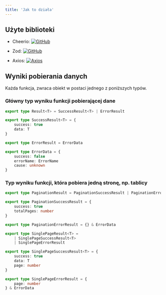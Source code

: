 ```yaml
---
title: 'Jak to działa'
---
```

## Użyte biblioteki

-   Cheerio:
    [![GitHub](https://img.shields.io/github/stars/cheeriojs/cheerio.svg?style=social)](https://github.com/cheeriojs/cheerio)

-   Zod:
    [![GitHub](https://img.shields.io/github/stars/colinhacks/zod.svg?style=social)](https://github.com/colinhacks/zod)

- Axios: 
    [![Axios](https://img.shields.io/github/stars/cheeriojs/cheerio.svg?style=social)](https://github.com/axios/axios)

## Wyniki pobierania danych

<p>
Każda funkcja, zwraca obiekt w postaci jednego z poniższych typów.
</p>

### Główny typ wyniku funkcji pobierającej dane

```typescript
export type Result<T> = SuccessResult<T> | ErrorResult

export type SuccessResult<T> = {
    success: true
    data: T
}

export type ErrorResult = ErrorData

export type ErrorData = {
    success: false
    errorName: ErrorName
    cause: unknown
}
```

### Typ wyniku funkcji, która pobiera jedną stronę, np. tablicy

```typescript
export type PaginationResult = PaginationSuccessResult | PaginationErrorResult

export type PaginationSuccessResult = {
    success: true
    totalPages: number
}

export type PaginationErrorResult = {} & ErrorData

export type SinglePageResult<T> =
    | SinglePageSuccessResult<T>
    | SinglePageErrorResult

export type SinglePageSuccessResult<T> = {
    success: true
    data: T
    page: number
}

export type SinglePageErrorResult = {
    page: number
} & ErrorData
```
